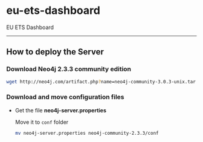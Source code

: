 # eu-ets-dashboard
EU ETS Dashboard

----

## How to deploy the Server



### Download Neo4j 2.3.3 community edition

``` bash
wget http://neo4j.com/artifact.php?name=neo4j-community-3.0.3-unix.tar.gz
```

### Download and move configuration files

 * Get the file **neo4j-server.properties**
 
   Move it to `conf` folder
   ``` bash
   mv neo4j-server.properties neo4j-community-2.3.3/conf
   ```


